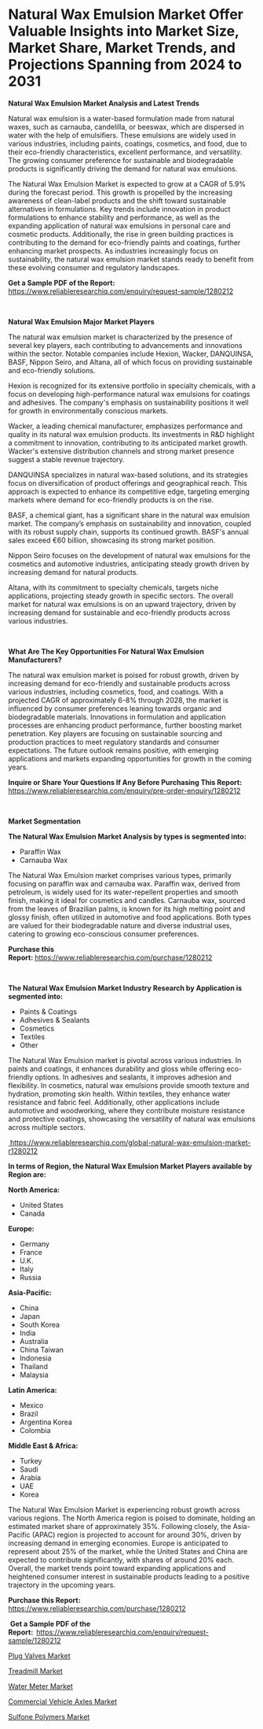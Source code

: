 <p><h1>Natural Wax Emulsion Market Offer Valuable Insights into Market Size, Market Share, Market Trends, and Projections Spanning from 2024 to 2031</h1></p><p><strong>Natural Wax Emulsion Market Analysis and Latest Trends</strong></p>
<p><p>Natural wax emulsion is a water-based formulation made from natural waxes, such as carnauba, candelilla, or beeswax, which are dispersed in water with the help of emulsifiers. These emulsions are widely used in various industries, including paints, coatings, cosmetics, and food, due to their eco-friendly characteristics, excellent performance, and versatility. The growing consumer preference for sustainable and biodegradable products is significantly driving the demand for natural wax emulsions.</p><p>The Natural Wax Emulsion Market is expected to grow at a CAGR of 5.9% during the forecast period. This growth is propelled by the increasing awareness of clean-label products and the shift toward sustainable alternatives in formulations. Key trends include innovation in product formulations to enhance stability and performance, as well as the expanding application of natural wax emulsions in personal care and cosmetic products. Additionally, the rise in green building practices is contributing to the demand for eco-friendly paints and coatings, further enhancing market prospects. As industries increasingly focus on sustainability, the natural wax emulsion market stands ready to benefit from these evolving consumer and regulatory landscapes.</p></p>
<p><strong>Get a Sample PDF of the Report:&nbsp;</strong> <a href="https://www.reliableresearchiq.com/enquiry/request-sample/1280212?utm_campaign=1094&utm_medium=2&utm_source=Github&utm_content=ia&utm_term=16122024&utm_id=natural-wax-emulsion">https://www.reliableresearchiq.com/enquiry/request-sample/1280212</a></p>
<p>&nbsp;</p>
<p><strong>Natural Wax Emulsion Major Market Players</strong></p>
<p><p>The natural wax emulsion market is characterized by the presence of several key players, each contributing to advancements and innovations within the sector. Notable companies include Hexion, Wacker, DANQUINSA, BASF, Nippon Seiro, and Altana, all of which focus on providing sustainable and eco-friendly solutions.</p><p>Hexion is recognized for its extensive portfolio in specialty chemicals, with a focus on developing high-performance natural wax emulsions for coatings and adhesives. The company's emphasis on sustainability positions it well for growth in environmentally conscious markets.</p><p>Wacker, a leading chemical manufacturer, emphasizes performance and quality in its natural wax emulsion products. Its investments in R&D highlight a commitment to innovation, contributing to its anticipated market growth. Wacker's extensive distribution channels and strong market presence suggest a stable revenue trajectory.</p><p>DANQUINSA specializes in natural wax-based solutions, and its strategies focus on diversification of product offerings and geographical reach. This approach is expected to enhance its competitive edge, targeting emerging markets where demand for eco-friendly products is on the rise.</p><p>BASF, a chemical giant, has a significant share in the natural wax emulsion market. The company’s emphasis on sustainability and innovation, coupled with its robust supply chain, supports its continued growth. BASF's annual sales exceed €60 billion, showcasing its strong market position.</p><p>Nippon Seiro focuses on the development of natural wax emulsions for the cosmetics and automotive industries, anticipating steady growth driven by increasing demand for natural products.</p><p>Altana, with its commitment to specialty chemicals, targets niche applications, projecting steady growth in specific sectors. The overall market for natural wax emulsions is on an upward trajectory, driven by increasing demand for sustainable and eco-friendly products across various industries.</p></p>
<p>&nbsp;</p>
<p><strong>What Are The Key Opportunities For Natural Wax Emulsion Manufacturers?</strong></p>
<p><p>The natural wax emulsion market is poised for robust growth, driven by increasing demand for eco-friendly and sustainable products across various industries, including cosmetics, food, and coatings. With a projected CAGR of approximately 6-8% through 2028, the market is influenced by consumer preferences leaning towards organic and biodegradable materials. Innovations in formulation and application processes are enhancing product performance, further boosting market penetration. Key players are focusing on sustainable sourcing and production practices to meet regulatory standards and consumer expectations. The future outlook remains positive, with emerging applications and markets expanding opportunities for growth in the coming years.</p></p>
<p><strong>Inquire or Share Your Questions If Any Before Purchasing This Report:</strong> <a href="https://www.reliableresearchiq.com/enquiry/pre-order-enquiry/1280212?utm_campaign=1094&utm_medium=2&utm_source=Github&utm_content=ia&utm_term=16122024&utm_id=natural-wax-emulsion">https://www.reliableresearchiq.com/enquiry/pre-order-enquiry/1280212</a></p>
<p>&nbsp;</p>
<p><strong>Market Segmentation</strong></p>
<p><strong>The Natural Wax Emulsion Market Analysis by types is segmented into:</strong></p>
<p><ul><li>Paraffin Wax</li><li>Carnauba Wax</li></ul></p>
<p><p>The Natural Wax Emulsion market comprises various types, primarily focusing on paraffin wax and carnauba wax. Paraffin wax, derived from petroleum, is widely used for its water-repellent properties and smooth finish, making it ideal for cosmetics and candles. Carnauba wax, sourced from the leaves of Brazilian palms, is known for its high melting point and glossy finish, often utilized in automotive and food applications. Both types are valued for their biodegradable nature and diverse industrial uses, catering to growing eco-conscious consumer preferences.</p></p>
<p><strong>Purchase this Report:&nbsp;</strong><a href="https://www.reliableresearchiq.com/purchase/1280212?utm_campaign=1094&utm_medium=2&utm_source=Github&utm_content=ia&utm_term=16122024&utm_id=natural-wax-emulsion">https://www.reliableresearchiq.com/purchase/1280212</a></p>
<p>&nbsp;</p>
<p><strong>The Natural Wax Emulsion Market Industry Research by Application is segmented into:</strong></p>
<p><ul><li>Paints & Coatings</li><li>Adhesives & Sealants</li><li>Cosmetics</li><li>Textiles</li><li>Other</li></ul></p>
<p><p>The Natural Wax Emulsion market is pivotal across various industries. In paints and coatings, it enhances durability and gloss while offering eco-friendly options. In adhesives and sealants, it improves adhesion and flexibility. In cosmetics, natural wax emulsions provide smooth texture and hydration, promoting skin health. Within textiles, they enhance water resistance and fabric feel. Additionally, other applications include automotive and woodworking, where they contribute moisture resistance and protective coatings, showcasing the versatility of natural wax emulsions across multiple sectors.</p></p>
<p><a href="https://www.reliableresearchiq.com/global-natural-wax-emulsion-market-r1280212?utm_campaign=1094&utm_medium=2&utm_source=Github&utm_content=ia&utm_term=16122024&utm_id=natural-wax-emulsion">&nbsp;https://www.reliableresearchiq.com/global-natural-wax-emulsion-market-r1280212</a></p>
<p><strong>In terms of Region, the Natural Wax Emulsion Market Players available by Region are:</strong></p>
<p>
    <p> <strong> North America: </strong>
        <ul>
            <li>United States</li>
            <li>Canada</li>
        </ul>
        </p> 
    <p> <strong> Europe: </strong>
        <ul>
            <li>Germany</li>
            <li>France</li>
            <li>U.K.</li>
            <li>Italy</li>
            <li>Russia</li>
        </ul>
        </p> 
    <p> <strong> Asia-Pacific: </strong>
        <ul>
            <li>China</li>
            <li>Japan</li>
            <li>South Korea</li>
            <li>India</li>
            <li>Australia</li>
            <li>China Taiwan</li>
            <li>Indonesia</li>
            <li>Thailand</li>
            <li>Malaysia</li>
        </ul>
        </p> 
    <p> <strong> Latin America: </strong>
        <ul>
            <li>Mexico</li>
            <li>Brazil</li>
            <li>Argentina Korea</li>
            <li>Colombia</li>
        </ul>
        </p> 
    <p> <strong> Middle East & Africa: </strong>
        <ul>
            <li>Turkey</li>
            <li>Saudi</li>
            <li>Arabia</li>
            <li>UAE</li>
            <li>Korea</li>
        </ul>
    </p>
    </p>
<p><p>The Natural Wax Emulsion Market is experiencing robust growth across various regions. The North America region is poised to dominate, holding an estimated market share of approximately 35%. Following closely, the Asia-Pacific (APAC) region is projected to account for around 30%, driven by increasing demand in emerging economies. Europe is anticipated to represent about 25% of the market, while the United States and China are expected to contribute significantly, with shares of around 20% each. Overall, the market trends point toward expanding applications and heightened consumer interest in sustainable products leading to a positive trajectory in the upcoming years.</p></p>
<p><strong>Purchase this Report: </strong><a href="https://www.reliableresearchiq.com/purchase/1280212?utm_campaign=1094&utm_medium=2&utm_source=Github&utm_content=ia&utm_term=16122024&utm_id=natural-wax-emulsion">https://www.reliableresearchiq.com/purchase/1280212</a></p>
<p>&nbsp;<strong>Get a Sample PDF of the Report:&nbsp;&nbsp;</strong><a href="https://www.reliableresearchiq.com/enquiry/request-sample/1280212?utm_campaign=1094&utm_medium=2&utm_source=Github&utm_content=ia&utm_term=16122024&utm_id=natural-wax-emulsion">https://www.reliableresearchiq.com/enquiry/request-sample/1280212</a></p>
<p><strong></strong></p>
<p><p><a href="https://www.linkedin.com/pulse/in-depth-analysis-plug-valves-market-selling-price-global-gonmf?utm_campaign=1094&utm_medium=2&utm_source=Github&utm_content=ia&utm_term=16122024&utm_id=natural-wax-emulsion">Plug Valves Market</a></p><p><a href="https://www.linkedin.com/pulse/treadmill-market-study-report-includinginformation-size-projected-ibo5e?utm_campaign=1094&utm_medium=2&utm_source=Github&utm_content=ia&utm_term=16122024&utm_id=natural-wax-emulsion">Treadmill Market</a></p><p><a href="https://www.linkedin.com/pulse/exploring-potential-water-meter-marketthe-upcoming-prospects-biwae?utm_campaign=1094&utm_medium=2&utm_source=Github&utm_content=ia&utm_term=16122024&utm_id=natural-wax-emulsion">Water Meter Market</a></p><p><a href="https://www.linkedin.com/pulse/comprehensive-commercial-vehicle-axles-market-report-360-degree-974pe?utm_campaign=1094&utm_medium=2&utm_source=Github&utm_content=ia&utm_term=16122024&utm_id=natural-wax-emulsion">Commercial Vehicle Axles Market</a></p><p><a href="https://www.linkedin.com/pulse/sulfone-polymers-market-size-average-cagr-139-revenue-qqvce?utm_campaign=1094&utm_medium=2&utm_source=Github&utm_content=ia&utm_term=16122024&utm_id=natural-wax-emulsion">Sulfone Polymers Market</a></p></p>